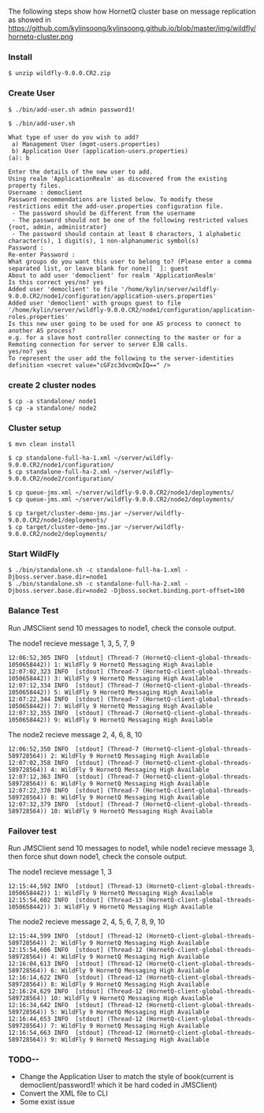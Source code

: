 
The following steps show how HornetQ cluster base on message replication as showed in https://github.com/kylinsoong/kylinsoong.github.io/blob/master/img/wildfly/hornetq-cluster.png

### Install

~~~
$ unzip wildfly-9.0.0.CR2.zip
~~~

### Create User

~~~
$ ./bin/add-user.sh admin password1!

$ ./bin/add-user.sh

What type of user do you wish to add? 
 a) Management User (mgmt-users.properties) 
 b) Application User (application-users.properties)
(a): b

Enter the details of the new user to add.
Using realm 'ApplicationRealm' as discovered from the existing property files.
Username : democlient
Password recommendations are listed below. To modify these restrictions edit the add-user.properties configuration file.
 - The password should be different from the username
 - The password should not be one of the following restricted values {root, admin, administrator}
 - The password should contain at least 8 characters, 1 alphabetic character(s), 1 digit(s), 1 non-alphanumeric symbol(s)
Password : 
Re-enter Password : 
What groups do you want this user to belong to? (Please enter a comma separated list, or leave blank for none)[  ]: guest
About to add user 'democlient' for realm 'ApplicationRealm'
Is this correct yes/no? yes
Added user 'democlient' to file '/home/kylin/server/wildfly-9.0.0.CR2/node1/configuration/application-users.properties'
Added user 'democlient' with groups guest to file '/home/kylin/server/wildfly-9.0.0.CR2/node1/configuration/application-roles.properties'
Is this new user going to be used for one AS process to connect to another AS process? 
e.g. for a slave host controller connecting to the master or for a Remoting connection for server to server EJB calls.
yes/no? yes
To represent the user add the following to the server-identities definition <secret value="cGFzc3dvcmQxIQ==" />
~~~

### create 2 cluster nodes

~~~
$ cp -a standalone/ node1
$ cp -a standalone/ node2
~~~

### Cluster setup

~~~
$ mvn clean install

$ cp standalone-full-ha-1.xml ~/server/wildfly-9.0.0.CR2/node1/configuration/
$ cp standalone-full-ha-2.xml ~/server/wildfly-9.0.0.CR2/node2/configuration/

$ cp queue-jms.xml ~/server/wildfly-9.0.0.CR2/node1/deployments/
$ cp queue-jms.xml ~/server/wildfly-9.0.0.CR2/node2/deployments/

$ cp target/cluster-demo-jms.jar ~/server/wildfly-9.0.0.CR2/node1/deployments/
$ cp target/cluster-demo-jms.jar ~/server/wildfly-9.0.0.CR2/node2/deployments/
~~~

### Start WildFly

~~~
$ ./bin/standalone.sh -c standalone-full-ha-1.xml -Djboss.server.base.dir=node1
$ ./bin/standalone.sh -c standalone-full-ha-2.xml -Djboss.server.base.dir=node2 -Djboss.socket.binding.port-offset=100
~~~

### Balance Test

Run JMSClient send 10 messages to node1, check the console output.

The node1 recieve message 1, 3, 5, 7, 9

~~~
12:06:52,305 INFO  [stdout] (Thread-7 (HornetQ-client-global-threads-1050658442)) 1: WildFly 9 HornetQ Messaging High Available
12:07:02,323 INFO  [stdout] (Thread-7 (HornetQ-client-global-threads-1050658442)) 3: WildFly 9 HornetQ Messaging High Available
12:07:12,334 INFO  [stdout] (Thread-7 (HornetQ-client-global-threads-1050658442)) 5: WildFly 9 HornetQ Messaging High Available
12:07:22,344 INFO  [stdout] (Thread-7 (HornetQ-client-global-threads-1050658442)) 7: WildFly 9 HornetQ Messaging High Available
12:07:32,355 INFO  [stdout] (Thread-7 (HornetQ-client-global-threads-1050658442)) 9: WildFly 9 HornetQ Messaging High Available
~~~

The node2 recieve message 2, 4, 6, 8, 10

~~~
12:06:52,350 INFO  [stdout] (Thread-7 (HornetQ-client-global-threads-589728564)) 2: WildFly 9 HornetQ Messaging High Available
12:07:02,358 INFO  [stdout] (Thread-7 (HornetQ-client-global-threads-589728564)) 4: WildFly 9 HornetQ Messaging High Available
12:07:12,363 INFO  [stdout] (Thread-7 (HornetQ-client-global-threads-589728564)) 6: WildFly 9 HornetQ Messaging High Available
12:07:22,370 INFO  [stdout] (Thread-7 (HornetQ-client-global-threads-589728564)) 8: WildFly 9 HornetQ Messaging High Available
12:07:32,379 INFO  [stdout] (Thread-7 (HornetQ-client-global-threads-589728564)) 10: WildFly 9 HornetQ Messaging High Available
~~~

### Failover test

Run JMSClient send 10 messages to node1, while node1 recieve message 3, then force shut down node1, check the console output.

The node1 recieve message 1, 3

~~~
12:15:44,592 INFO  [stdout] (Thread-13 (HornetQ-client-global-threads-1050658442)) 1: WildFly 9 HornetQ Messaging High Available
12:15:54,602 INFO  [stdout] (Thread-13 (HornetQ-client-global-threads-1050658442)) 3: WildFly 9 HornetQ Messaging High Available
~~~

The node2 recieve message 2, 4, 5, 6, 7, 8, 9, 10

~~~
12:15:44,599 INFO  [stdout] (Thread-12 (HornetQ-client-global-threads-589728564)) 2: WildFly 9 HornetQ Messaging High Available
12:15:54,606 INFO  [stdout] (Thread-12 (HornetQ-client-global-threads-589728564)) 4: WildFly 9 HornetQ Messaging High Available
12:16:04,613 INFO  [stdout] (Thread-12 (HornetQ-client-global-threads-589728564)) 6: WildFly 9 HornetQ Messaging High Available
12:16:14,622 INFO  [stdout] (Thread-12 (HornetQ-client-global-threads-589728564)) 8: WildFly 9 HornetQ Messaging High Available
12:16:24,629 INFO  [stdout] (Thread-12 (HornetQ-client-global-threads-589728564)) 10: WildFly 9 HornetQ Messaging High Available
12:16:34,642 INFO  [stdout] (Thread-12 (HornetQ-client-global-threads-589728564)) 5: WildFly 9 HornetQ Messaging High Available
12:16:44,653 INFO  [stdout] (Thread-12 (HornetQ-client-global-threads-589728564)) 7: WildFly 9 HornetQ Messaging High Available
12:16:54,663 INFO  [stdout] (Thread-12 (HornetQ-client-global-threads-589728564)) 9: WildFly 9 HornetQ Messaging High Available
~~~

### TODO--

* Change the Application User to match the style of book(current is democlient/password1! which it be hard coded in JMSClient)
* Convert the XML file to CLI
* Some exist issue


